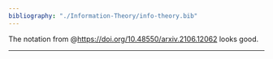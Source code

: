 ```yaml
---
bibliography: "./Information-Theory/info-theory.bib"
---
```


The notation from @https://doi.org/10.48550/arxiv.2106.12062 looks good.

---